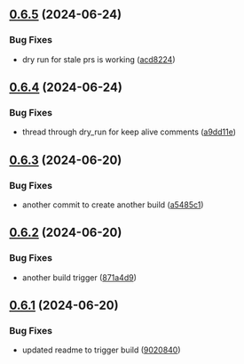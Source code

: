 ## [0.6.5](https://github.com/iloveitaly/github-overlord/compare/v0.6.4...v0.6.5) (2024-06-24)


### Bug Fixes

* dry run for stale prs is working ([acd8224](https://github.com/iloveitaly/github-overlord/commit/acd82246d956588a815a2a32f4cb8ac4d1e60e33))



## [0.6.4](https://github.com/iloveitaly/github-overlord/compare/v0.6.3...v0.6.4) (2024-06-24)


### Bug Fixes

* thread through dry_run for keep alive comments ([a9dd11e](https://github.com/iloveitaly/github-overlord/commit/a9dd11e4989e1627fdaf4ffbe3be29aeefd18ab0))



## [0.6.3](https://github.com/iloveitaly/github-overlord/compare/v0.6.2...v0.6.3) (2024-06-20)


### Bug Fixes

* another commit to create another build ([a5485c1](https://github.com/iloveitaly/github-overlord/commit/a5485c1a7d01734a01e1cc9c1a6e35e415dfb4c9))



## [0.6.2](https://github.com/iloveitaly/github-overlord/compare/v0.6.1...v0.6.2) (2024-06-20)


### Bug Fixes

* another build trigger ([871a4d9](https://github.com/iloveitaly/github-overlord/commit/871a4d9ca64adebd4e653eab11a4fdb9e57c1e2a))



## [0.6.1](https://github.com/iloveitaly/github-overlord/compare/v0.6.0...v0.6.1) (2024-06-20)


### Bug Fixes

* updated readme to trigger build ([9020840](https://github.com/iloveitaly/github-overlord/commit/90208400f56bf27ebe99221a01a59546be64acc1))



